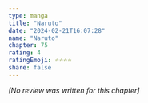 ```yaml
---
type: manga
title: "Naruto"
date: "2024-02-21T16:07:28"
name: "Naruto"
chapter: 75
rating: 4
ratingEmoji: ⭐️⭐️⭐️⭐️
share: false
---
```


_[No review was written for this chapter]_
